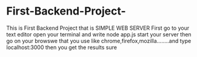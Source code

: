 # First-Backend-Project-
This is First Backend Project that is SIMPLE WEB SERVER
First go to your text editor open your terminal and write node app.js start your server then go on your browswe that you use like chrome,firefox,mozilla........and type localhost:3000
then you get the results sure
